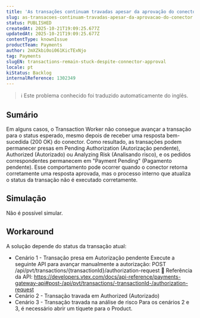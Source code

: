 ```yaml
---
title: 'As transações continuam travadas apesar da aprovação do conector'
slug: as-transacoes-continuam-travadas-apesar-da-aprovacao-do-conector
status: PUBLISHED
createdAt: 2025-10-21T19:09:25.677Z
updatedAt: 2025-10-21T19:09:25.677Z
contentType: knownIssue
productTeam: Payments
author: 2mXZkbi0oi061KicTExNjo
tag: Payments
slugEN: transactions-remain-stuck-despite-connector-approval
locale: pt
kiStatus: Backlog
internalReference: 1302349
---
```


>ℹ️ Este problema conhecido foi traduzido automaticamente do inglês.

## Sumário


Em alguns casos, o Transaction Worker não consegue avançar a transação para o status esperado, mesmo depois de receber uma resposta bem-sucedida (200 OK) do conector. Como resultado, as transações podem permanecer presas em Pending Authorization (Autorização pendente), Authorized (Autorizado) ou Analyzing Risk (Analisando risco), e os pedidos correspondentes permanecem em "Payment Pending" (Pagamento pendente). Esse comportamento pode ocorrer quando o conector retorna corretamente uma resposta aprovada, mas o processo interno que atualiza o status da transação não é executado corretamente.
## Simulação


Não é possível simular.


## Workaround


A solução depende do status da transação atual:

- Cenário 1 - Transação presa em Autorização pendente Execute a seguinte API para avançar manualmente a autorização: POST /api/pvt/transactions/{transactionId}/authorization-request 🔗 Referência da API: https://developers.vtex.com/docs/api-reference/payments-gateway-api#post-/api/pvt/transactions/-transactionId-/authorization-request
- Cenário 2 - Transação travada em Authorized (Autorizado)
- Cenário 3 - Transação travada na análise de risco
Para os cenários 2 e 3, é necessário abrir um tíquete para o Product.


